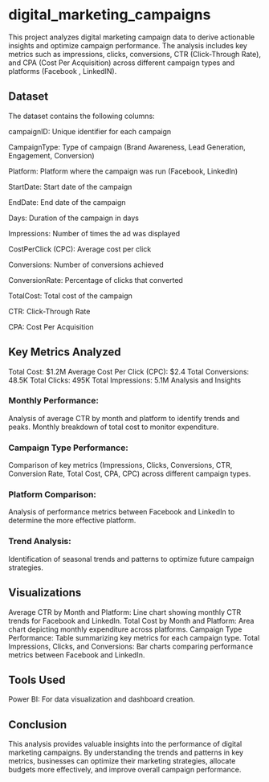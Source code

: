 # digital_marketing_campaigns
This project analyzes digital marketing campaign data to derive actionable insights and optimize campaign performance. The analysis includes key metrics such as impressions, clicks, conversions, CTR (Click-Through Rate), and CPA (Cost Per Acquisition) across different campaign types and platforms (Facebook , LinkedIN). 
## Dataset
The dataset contains the following columns:

campaignID: Unique identifier for each campaign

CampaignType: Type of campaign (Brand Awareness, Lead Generation, Engagement, Conversion)

Platform: Platform where the campaign was run (Facebook, LinkedIn)

StartDate: Start date of the campaign

EndDate: End date of the campaign

Days: Duration of the campaign in days

Impressions: Number of times the ad was displayed

CostPerClick (CPC): Average cost per click

Conversions: Number of conversions achieved

ConversionRate: Percentage of clicks that converted

TotalCost: Total cost of the campaign

CTR: Click-Through Rate

CPA: Cost Per Acquisition


## Key Metrics Analyzed
Total Cost: $1.2M
Average Cost Per Click (CPC): $2.4
Total Conversions: 48.5K
Total Clicks: 495K
Total Impressions: 5.1M
Analysis and Insights
### Monthly Performance:

Analysis of average CTR by month and platform to identify trends and peaks.
Monthly breakdown of total cost to monitor expenditure.
### Campaign Type Performance:

Comparison of key metrics (Impressions, Clicks, Conversions, CTR, Conversion Rate, Total Cost, CPA, CPC) across different campaign types.
### Platform Comparison:

Analysis of performance metrics between Facebook and LinkedIn to determine the more effective platform.
### Trend Analysis:

Identification of seasonal trends and patterns to optimize future campaign strategies.
## Visualizations
Average CTR by Month and Platform: Line chart showing monthly CTR trends for Facebook and LinkedIn.
Total Cost by Month and Platform: Area chart depicting monthly expenditure across platforms.
Campaign Type Performance: Table summarizing key metrics for each campaign type.
Total Impressions, Clicks, and Conversions: Bar charts comparing performance metrics between Facebook and LinkedIn.
## Tools Used
Power BI: For data visualization and dashboard creation.

## Conclusion
This analysis provides valuable insights into the performance of digital marketing campaigns. By understanding the trends and patterns in key metrics, businesses can optimize their marketing strategies, allocate budgets more effectively, and improve overall campaign performance.
